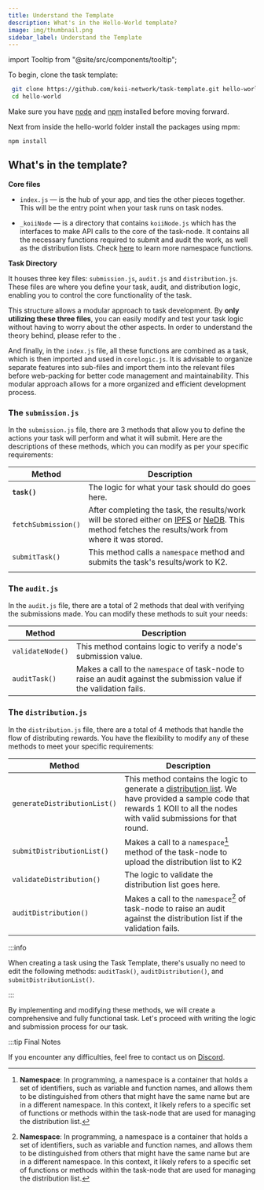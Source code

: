 ```yaml
---
title: Understand the Template
description: What's in the Hello-World template?
image: img/thumbnail.png
sidebar_label: Understand the Template
---
```


import Tooltip from "@site/src/components/tooltip";

To begin, clone the task template:

```bash
 git clone https://github.com/koii-network/task-template.git hello-world
 cd hello-world
```

Make sure you have [node](https://nodejs.org/en/) and [npm](https://docs.npmjs.com/cli/v8/commands/npm-install/) installed before moving forward.

Next from inside the hello-world folder install the packages using mpm:

```
npm install
```

## What's in the template?

**Core files**

- `index.js` — is the hub of your app, and ties the other pieces together. This will be the entry point when your task runs on task nodes.

- `_koiiNode` — is a directory that contains `koiiNode.js` which has the interfaces to make API calls to the core of the task-node. It contains all the necessary functions required to submit and audit the work, as well as the distribution lists. Check [here](https://docs.koii.network/develop/write-a-koii-task/task-development-kit-tdk/using-the-task-namespace/the-namespace-object) to learn more namespace functions.

**Task Directory**

It houses three key files: `submission.js`, `audit.js` and `distribution.js`. These files are where you define your task, audit, and distribution logic, enabling you to control the core functionality of the task.

This structure allows a modular approach to task development. By **only utilizing these three files**, you can easily modify and test your task logic without having to worry about the other aspects. In order to understand the theory behind, please refer to the <Tooltip text="Runtime Flow"/>.

And finally, in the `index.js` file, all these functions are combined as a task, which is then imported and used in `corelogic.js`. It is advisable to organize separate features into sub-files and import them into the relevant files before web-packing for better code management and maintainability. This modular approach allows for a more organized and efficient development process.

### The `submission.js`

In the `submission.js` file, there are 3 methods that allow you to define the actions your task will perform and what it will submit. Here are the descriptions of these methods, which you can modify as per your specific requirements:

| Method              | Description                                                                                                                                                                                        |
| ------------------- | -------------------------------------------------------------------------------------------------------------------------------------------------------------------------------------------------- |
| **`task()`**        | The logic for what your task should do goes here.                                                                                                                                                  |
| `fetchSubmission()` | After completing the task, the results/work will be stored either on [IPFS](https://ipfs.tech/) or [NeDB](https://dbdb.io/db/nedb). This method fetches the results/work from where it was stored. |
| `submitTask()`      | This method calls a `namespace` method and submits the task's results/work to K2.                                                                                                                  |
|                     |

### The `audit.js`

In the `audit.js` file, there are a total of 2 methods that deal with verifying the submissions made. You can modify these methods to suit your needs:

| Method           | Description                                                                                                          |
| ---------------- | -------------------------------------------------------------------------------------------------------------------- |
| `validateNode()` | This method contains logic to verify a node's submission value.                                                      |
| `auditTask()`    | Makes a call to the `namespace` of task-node to raise an audit against the submission value if the validation fails. |

### The `distribution.js`

In the `distribution.js` file, there are a total of 4 methods that handle the flow of distributing rewards. You have the flexibility to modify any of these methods to meet your specific requirements:

| Method                       | Description                                                                                                                                                                                                                                                             |
| ---------------------------- | ----------------------------------------------------------------------------------------------------------------------------------------------------------------------------------------------------------------------------------------------------------------------- |
| `generateDistributionList()` | This method contains the logic to generate a [distribution list](/develop/write-a-koii-task/task-development-guide/k2-task-template/distribution-functions). We have provided a sample code that rewards 1 KOII to all the nodes with valid submissions for that round. |
| `submitDistributionList()`   | Makes a call to a `namespace`[^1] method of the task-node to upload the distribution list to K2                                                                                                                                                                         |
| `validateDistribution()`     | The logic to validate the distribution list goes here.                                                                                                                                                                                                                  |
| `auditDistribution()`        | Makes a call to the `namespace`[^1] of task-node to raise an audit against the distribution list if the validation fails.                                                                                                                                               |

:::info

When creating a task using the Task Template, there's usually no need to edit the following methods: `auditTask()`, `auditDistribution()`, and `submitDistributionList()`.

:::

By implementing and modifying these methods, we will create a comprehensive and fully functional task. Let's proceed with writing the logic and submission process for our task.

:::tip Final Notes

If you encounter any difficulties, feel free to contact us on [Discord](https://discord.com/invite/koii-network).

[^1]: **Namespace**: In programming, a namespace is a container that holds a set of identifiers, such as variable and function names, and allows them to be distinguished from others that might have the same name but are in a different namespace. In this context, it likely refers to a specific set of functions or methods within the task-node that are used for managing the distribution list.
